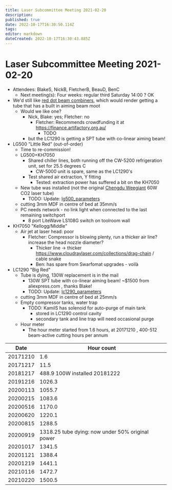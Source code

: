 ```yaml
---
title: Laser Subcommittee Meeting 2021-02-20
description: 
published: true
date: 2022-10-17T16:30:50.114Z
tags: 
editor: markdown
dateCreated: 2022-10-17T16:30:43.885Z
---
```


# Laser Subcommittee Meeting 2021-02-20

-   Attendees: BlakeS, NickB, FletcherB, BeauD, BenC
    -   Next meeting(s): Four weeks: regular third Saturday 14:00 ? OK
-   We'd still like [red dot beam combiners](/subcommittee/laser-minutes-20191216), which would render getting a tube that has a built in aiming beam moot
    -   Would we like one?
        -   Nick, Blake: yes; Fletcher: no
            -   Fletcher: Recommends crowdfunding it at <https://finance.artifactory.org.au/>
                -   TODO
        -   but the LC1290 is getting a SPT tube with co-linear aiming beam!
-   LG500 "Little Red" (out-of-order)
    -   Time to re-commission!
    -   LG500+KH7050
        -   Shared chiller lines, both running off the CW-5200 refrigeration unit, set for 25.5 degrees C
            -   CW-5000 unit is spare, same as the LC1290's
        -   Test shared air extraction, Y fitting
            -   Tested: extraction power has suffered a bit on the KH7050
    -   New tube was installed (not the original [Chengdu Weegiant](http://www.cdgri.com/) 60W CO2 laser tube)
        -   TODO: Update: [lg500_parameters](/lasercutters/lg500_parameters)
    -   cutting 3mm MDF in centre of bed at 35mm/s
    -   PC needs network - no link light when connected to the last remaining switchport
        -   8 port LiteWave LS108G switch on toolroom wall
-   KH7050 "Kellogg/Middle"
    -   Air jet at laser head: poor
        -   Fletcher: Compressor is blowing plenty, run a thicker air line? increase the head nozzle diameter?
            -   Thicker line -\> thicker <https://www.cloudraylaser.com/collections/drag-chain> / cable snake
            -   Ben: has spare from Swarfomat upgrades - voilà
-   LC1290 "Big Red"
    -   Tube is dying, 130W replacement is in the mail
        -   130W SPT tube with co-linear aiming beam! \~\$1500 from aliexpress.com , thanks Blake!
        -   TODO: Update: [lc1290_parameters](/lasercutters/lc1290_parameters)
    -   cutting 3mm MDF in centre of bed at 25mm/s
    -   Empty compressor tanks, water trap
        -   TODO: KamilS has solenoid for auto-purge of main tank
            -   stored in LC1290 control cavity
            -   secondary tank and line trap will need occasional purge
    -   Hour meter
        -   The hour meter started from 1.6 hours, at 20171210 , 400-512 beam-active cutting hours per annum

| Date     | Hour count                                       |
|----------|--------------------------------------------------|
| 20171210 | 1.6                                              |
| 20171217 | 11.5                                             |
| 20181217 | 488.9 100W installed 20181222                    |
| 20191216 | 1026.3                                           |
| 20200113 | 1055.7                                           |
| 20200215 | 1083.6                                           |
| 20200516 | 1170.0                                           |
| 20200620 | 1220.1                                           |
| 20200815 | 1288.5                                           |
| 20200919 | 1318.25 tube dying: now under 50% original power |
| 20201017 | 1341.5                                           |
| 20201121 | 1388.4                                           |
| 20201219 | 1441.1                                           |
| 20210116 | 1472.7                                           |
| 20210220 | 1500.5                                           |

